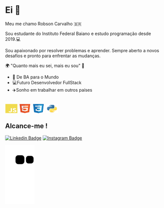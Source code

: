 # Ei 👋

Meu me chamo Robson Carvalho 🇧🇷

Sou estudante do Instituto Federal Baiano e estudo programação desde 2019.💻

Sou apaixonado por resolver problemas e aprender. Sempre aberto a novos desafios e pronto para enfrentar as mudanças.

🌍 "Quanto mais eu sei, mais eu sou" 🧠

-   📍 De BA para o Mundo
-   💻Futuro Desenvolvedor FullStack
-   ✈️Sonho em trabalhar em outros países

<div style="display: inline_block"><br>
  <img align="center" alt="Rafa-Js" height="30" width="40" src="https://raw.githubusercontent.com/devicons/devicon/master/icons/javascript/javascript-plain.svg">
  <img align="center" alt="Rafa-HTML" height="30" width="40" src="https://raw.githubusercontent.com/devicons/devicon/master/icons/html5/html5-original.svg">
  <img align="center" alt="Rafa-CSS" height="30" width="40" src="https://raw.githubusercontent.com/devicons/devicon/master/icons/css3/css3-original.svg">
  <img align="center" alt="Rafa-Python" height="30" width="40" src="https://raw.githubusercontent.com/devicons/devicon/master/icons/python/python-original.svg">
</div>

## Alcance-me !

[![Linkedin Badge](https://img.shields.io/badge/-LinkedIn-blue?style=flat-square&logo=Linkedin&logoColor=white&link=https://www.linkedin.com/in/robson-carvalho-708a4a207/)](https://www.linkedin.com/in/robson-carvalho-708a4a207/) [![Instagram Badge](https://img.shields.io/badge/-Instagram-violet?style=flat-square&logo=Instagram&logoColor=white&link=https://www.instagram.com/_robsonn_souza/)](https://www.instagram.com/_robsonn_souza/) 

<div>
   
  ![Snake animation](https://github.com/rafaballerini/rafaballerini/blob/output/github-contribution-grid-snake.svg)
 
</div>

